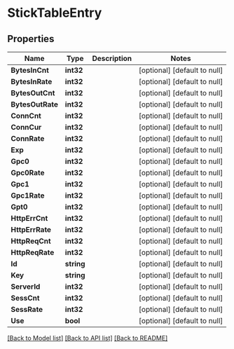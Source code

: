 # StickTableEntry

## Properties
Name | Type | Description | Notes
------------ | ------------- | ------------- | -------------
**BytesInCnt** | **int32** |  | [optional] [default to null]
**BytesInRate** | **int32** |  | [optional] [default to null]
**BytesOutCnt** | **int32** |  | [optional] [default to null]
**BytesOutRate** | **int32** |  | [optional] [default to null]
**ConnCnt** | **int32** |  | [optional] [default to null]
**ConnCur** | **int32** |  | [optional] [default to null]
**ConnRate** | **int32** |  | [optional] [default to null]
**Exp** | **int32** |  | [optional] [default to null]
**Gpc0** | **int32** |  | [optional] [default to null]
**Gpc0Rate** | **int32** |  | [optional] [default to null]
**Gpc1** | **int32** |  | [optional] [default to null]
**Gpc1Rate** | **int32** |  | [optional] [default to null]
**Gpt0** | **int32** |  | [optional] [default to null]
**HttpErrCnt** | **int32** |  | [optional] [default to null]
**HttpErrRate** | **int32** |  | [optional] [default to null]
**HttpReqCnt** | **int32** |  | [optional] [default to null]
**HttpReqRate** | **int32** |  | [optional] [default to null]
**Id** | **string** |  | [optional] [default to null]
**Key** | **string** |  | [optional] [default to null]
**ServerId** | **int32** |  | [optional] [default to null]
**SessCnt** | **int32** |  | [optional] [default to null]
**SessRate** | **int32** |  | [optional] [default to null]
**Use** | **bool** |  | [optional] [default to null]

[[Back to Model list]](../README.md#documentation-for-models) [[Back to API list]](../README.md#documentation-for-api-endpoints) [[Back to README]](../README.md)



